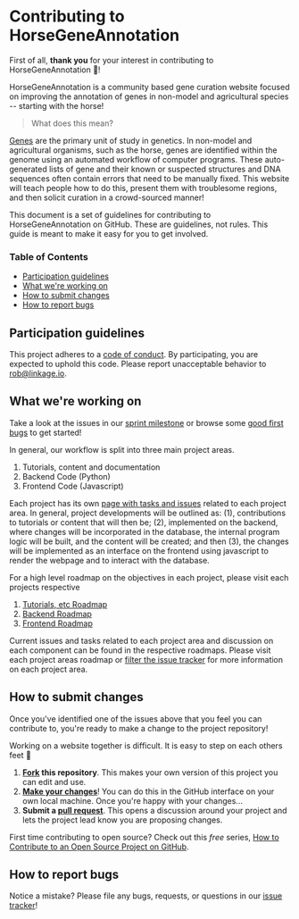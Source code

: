 # Contributing to HorseGeneAnnotation

First of all, **thank you** for your interest in contributing to HorseGeneAnnotation :tada:! 

HorseGeneAnnotation is a community based gene curation website focused on improving the annotation of genes
in non-model and agricultural species -- starting with the horse!

> What does this mean?

[Genes](https://en.wikipedia.org/wiki/Gene) are the primary 
unit of study in genetics. In non-model and agricultural organisms, such as the horse, genes are identified within the
genome using an automated workflow of computer programs. These auto-generated lists of gene and their known or suspected structures and DNA sequences often contain errors that
need to be manually fixed. This website will teach people how to do this, present them with troublesome regions, and 
then solicit curation in a crowd-sourced manner!

This document is a set of guidelines for contributing to HorseGeneAnnotation on GitHub. 
These are guidelines, not rules. This guide is meant to make it easy for you to get involved.

### Table of Contents
* [Participation guidelines](#participation-guidelines)
* [What we're working on](#what-were-working-on)
* [How to submit changes](#how-to-submit-changes)
* [How to report bugs](#how-to-report-bugs)

## Participation guidelines
This project adheres to a [code of conduct](CODE_OF_CONDUCT.md). By participating, you are expected to uphold this code. Please report unacceptable behavior to <rob@linkage.io>.

## What we're working on
Take a look at the issues in our [sprint milestone](https://github.com/UMN-EGGL/HorseGeneAnnotation/milestone/1) or browse some [good first bugs](https://github.com/UMN-EGGL/HorseGeneAnnotation/labels/good%20first%20issue) to get started!

In general, our workflow is split into three main project areas.
1. Tutorials, content and documentation
1. Backend Code (Python)
1. Frontend Code (Javascript)

Each project has its own [page with tasks and issues](https://github.com/UMN-EGGL/HorseGeneAnnotation/projects) related 
to each project area. In general, project developments will be outlined as: (1), contributions to tutorials or content
that will then be; (2), implemented on the backend, where changes will be incorporated in the database, the internal program 
logic will be built, and the content will be created; and then (3), the changes will be implemented as an interface on the frontend
using javascript to render the webpage and to interact with the database.

For a high level roadmap on the objectives in each project, please visit each projects respective 
1. [Tutorials, etc Roadmap](https://github.com/UMN-EGGL/HorseGeneAnnotation/issues/3)
1. [Backend Roadmap](https://github.com/UMN-EGGL/HorseGeneAnnotation/issues/4)
1. [Frontend Roadmap](https://github.com/UMN-EGGL/HorseGeneAnnotation/issues/5)

Current issues and tasks related to each project area and discussion on each component can be found in the respective roadmaps.
Please visit each project areas roadmap or [filter the issue tracker](https://github.com/UMN-EGGL/HorseGeneAnnotation/issues?q=is%3Aissue+is%3Aopen+label%3ARoadmap) for more information on each project area.


## How to submit changes
Once you've identified one of the issues above that you feel you can contribute to, you're ready to make a change to the project repository!

Working on a website together is difficult. It is easy to step on each others feet :feet:
 
1. **[Fork](https://help.github.com/articles/fork-a-repo/) this repository**. This makes your own version of this project you can edit and use.
1. **[Make your changes](https://guides.github.com/activities/forking/#making-changes)**! You can do this in the GitHub interface on your own local machine. Once you're happy with your changes...
1. **Submit a [pull request](https://help.github.com/articles/proposing-changes-to-a-project-with-pull-requests/)**. This opens a discussion around your project and lets the project lead know you are proposing changes.

First time contributing to open source? Check out this *free* series, [How to Contribute to an Open Source Project on GitHub](https://egghead.io/series/how-to-contribute-to-an-open-source-project-on-github).

## How to report bugs

<!-- Ask your contributors to stay on the lookout for can any potential issue that might cause problems for the project. These could be problems in code (if you’re creating software), content omissions or copy errors (if you’re creating a learning resource), or any issues with the functionality or design of your project. 
Most projects invite all contributors to report bugs, so "debugging" or fixing problems happens quickly and with the input of the community. Take a look at [Atom's example](https://github.com/atom/atom/blob/master/CONTRIBUTING.md#reporting-bugs) for how to teach people to report bugs to your project. -->

Notice a mistake? Please file any bugs, requests, or questions in our [issue tracker](https://github.com/UMN-EGGL/HorseGeneAnnotation/issues)!

<!-- // maybe add  this back when I can figure out gitter ..
## Communication channels

Do you have a chat room or email list you use to discuss this project? List them all here! Provide clear contact info, and outline the process for getting in touch, for anyone with questions.
-->
